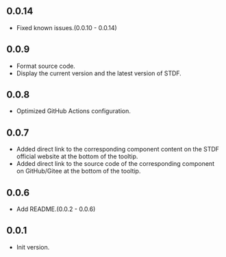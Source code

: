 ## 0.0.14

- Fixed known issues.(0.0.10 - 0.0.14)

## 0.0.9

- Format source code.
- Display the current version and the latest version of STDF.

## 0.0.8

- Optimized GitHub Actions configuration.

## 0.0.7

- Added direct link to the corresponding component content on the STDF official website at the bottom of the tooltip.
- Added direct link to the source code of the corresponding component on GitHub/Gitee at the bottom of the tooltip.

## 0.0.6

- Add README.(0.0.2 - 0.0.6)

## 0.0.1

- Init version.
